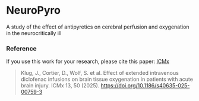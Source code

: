 # NeuroPyro
A study of the effect of antipyretics on cerebral perfusion and oxygenation in the neurocritically ill

### Reference
If you use this work for your research, please cite this paper: [ICMx]([https://icm-experimental.springeropen.com/articles/10.1186/s40635-025-00759-3#article-info](https://icm-experimental.springeropen.com/articles/10.1186/s40635-025-00759-3))
> Klug, J., Cortier, D., Wolf, S. et al. Effect of extended intravenous diclofenac infusions on brain tissue oxygenation in patients with acute brain injury. ICMx 13, 50 (2025). https://doi.org/10.1186/s40635-025-00759-3

